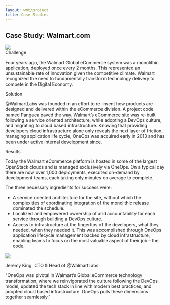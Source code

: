 ```yaml
---
layout: wmt/project
title: Case Studies
---
```


## Case Study: Walmart.com

<img src="/assets/img/hero/wcs/wcs.png"/>

<div class="headline-two blue top-spacer">Challenge</div>

Four years ago, the Walmart Global eCommerce system was a monolithic
application, deployed once every 2 months. This represented an unsustainable
rate of innovation given the competitive climate. Walmart recognized
the need to fundamentally transform technology delivery to compete in the Digital
Economy.

<div class="headline-two blue top-spacer">Solution</div>

@WalmartLabs was founded in an effort to re-invent how products are designed and
delivered within the eCommerce division. A project code named Pangaea paved the
way. Walmart’s eCommerce site was re-built following a service oriented
architecture, while adopting a DevOps culture, and migrating to cloud based
infrastructure. Knowing that providing developers cloud infrastructure alone
only reveals the next layer of friction, managing application life cycle, OneOps
was acquired early in 2013 and has been under active internal development since.

<div class="headline-two blue top-spacer">Results</div>

Today the Walmart eCommerce platform is hosted in some of the largest OpenStack
clouds and is managed exclusively via OneOps. On a typical day there are now over
1,000 deployments, executed on-demand by development teams, each taking only minutes
on average to complete.

The three necessary ingredients for success were:

<ul>
<li>A service oriented architecture for the site, without which the complexities of coordinating integration of the
monolithic release dominated the schedule.
</li>
<li>
Localized and empowered ownership of and accountability for each service through building a DevOps culture.
</li>
<li>
Access to infrastructure at the fingertips of the developers, what they needed, when they needed it. This was
accomplished through OneOps application lifecycle management backed by cloud infrastructure, enabling teams to focus on
the most valuable aspect of their job – the code.
</li>
</ul>


<div class="blue">

</div>



<div class="container">
  <div class="row">
    <div class="col-md-3">
      <img src="/assets/img/hero/wcs/auth-portrait.jpg">
      <p>Jeremy King, CTO & Head of @WalmartLabs</p>
    </div>
    <div class="col-md-3 blue">
"OneOps was pivotal in Walmart’s Global eCommerce technology transformation, where
we reinvigorated the culture following the DevOps model, updated the tech stack in
line with modern best practices, and adopted cloud based infrastructure.
OneOps pulls these dimensions together seamlessly."
    </div>
  </div>
</div>
